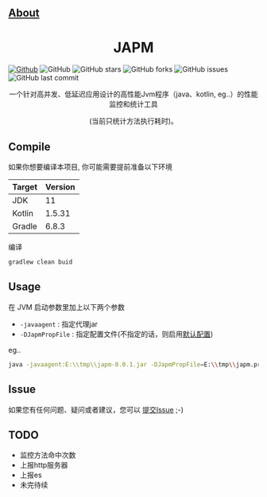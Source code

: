## [About](README.md)

<h1 align="center">JAPM</h1>

[![Github](https://img.shields.io/badge/GitHub-white.svg?style=flat-square&logo=github&logoColor=181717)](https://github.com/tagwan/jspm)
![GitHub](https://img.shields.io/github/license/tagwan/japm)
![GitHub stars](https://img.shields.io/github/stars/tagwan/japm.svg)
![GitHub forks](https://img.shields.io/github/forks/tagwan/japm.svg)
![GitHub issues](https://img.shields.io/github/issues-raw/tagwan/japm?label=issues)
![GitHub last commit](https://img.shields.io/github/last-commit/tagwan/japm.svg)


<div align="center">

一个针对高并发、低延迟应用设计的高性能Jvm程序（java、kotlin, eg..）的性能监控和统计工具
  
  (当前只统计方法执行耗时)。


</div>


## Compile

如果你想要编译本项目, 你可能需要提前准备以下环境

| Target      | Version |
| ----------- | ----------- |
| JDK      | 11       |
| Kotlin   | 1.5.31        |
| Gradle   | 6.8.3        |

编译
```bash
gradlew clean buid
```

## Usage

在 JVM 启动参数里加上以下两个参数
* `-javaagent` : 指定代理jar
* `-DJapmPropFile` : 指定配置文件(不指定的话，则启用[默认配置](./src/main/resources/japm-template.properties))

eg..
```bash
java -javaagent:E:\\tmp\\japm-0.0.1.jar -DJapmPropFile=E:\\tmp\\japm.properties `-jar application.jar`
```

## Issue
如果您有任何问题、疑问或者建议，您可以 [提交Issue](https://github.com/tagwan/japm/issues/new/choose)  ;-)

## TODO
- 监控方法命中次数
- 上报http服务器
- 上报es
- 未完待续
